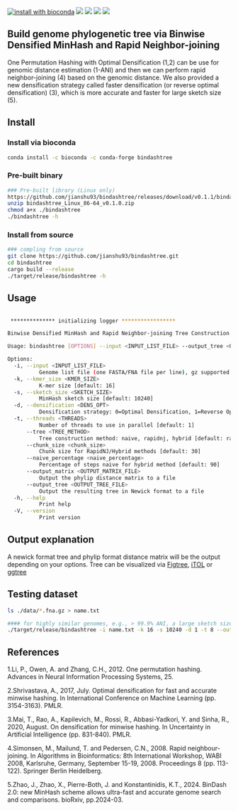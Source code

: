 [![install with bioconda](https://img.shields.io/badge/install%20with-bioconda-brightgreen.svg?style=flat)](http://bioconda.github.io/recipes/bindashtree/README.html)
![](https://anaconda.org/bioconda/bindashtree/badges/license.svg)
![](https://anaconda.org/bioconda/bindashtree/badges/version.svg)
![](https://anaconda.org/bioconda/bindashtree/badges/latest_release_relative_date.svg)
![](https://anaconda.org/bioconda/bindashtree/badges/platforms.svg)



## Build genome phylogenetic tree via Binwise Densified MinHash and Rapid Neighbor-joining
One Permutation Hashing with Optimal Densification (1,2) can be use for genomic distance estimation (1-ANI) and then we can perform rapid neighbor-joining (4) based on the genomic distance. We also provided a new densification strategy called faster densification (or reverse optimal densification) (3), which is more accurate and faster for large sketch size (5).

## Install

### Install via bioconda

```bash
conda install -c bioconda -c conda-forge bindashtree

```
### Pre-built binary
```bash
### Pre-built library (Linux only)
https://github.com/jianshu93/bindashtree/releases/download/v0.1.1/bindashtree_Linux_x86-64_v0.1.1.zip
unzip bindashtree_Linux_86-64_v0.1.0.zip
chmod a+x ./bindashtree
./bindashtree -h
```

### Install from source
```bash
### compling from source
git clone https://github.com/jianshu93/bindashtree.git
cd bindashtree
cargo build --release
./target/release/bindashtree -h
```

## Usage
```bash

 ************** initializing logger *****************

Binwise Densified MinHash and Rapid Neighbor-joining Tree Construction

Usage: bindashtree [OPTIONS] --input <INPUT_LIST_FILE> --output_tree <OUTPUT_TREE_FILE>

Options:
  -i, --input <INPUT_LIST_FILE>
          Genome list file (one FASTA/FNA file per line), gz supported
  -k, --kmer_size <KMER_SIZE>
          K-mer size [default: 16]
  -s, --sketch_size <SKETCH_SIZE>
          MinHash sketch size [default: 10240]
  -d, --densification <DENS_OPT>
          Densification strategy: 0=Optimal Densification, 1=Reverse Optimal Densification/faster Densification [default: 0]
  -t, --threads <THREADS>
          Number of threads to use in parallel [default: 1]
      --tree <TREE_METHOD>
          Tree construction method: naive, rapidnj, hybrid [default: rapidnj]
      --chunk_size <chunk_size>
          Chunk size for RapidNJ/Hybrid methods [default: 30]
      --naive_percentage <naive_percentage>
          Percentage of steps naive for hybrid method [default: 90]
      --output_matrix <OUTPUT_MATRIX_FILE>
          Output the phylip distance matrix to a file
      --output_tree <OUTPUT_TREE_FILE>
          Output the resulting tree in Newick format to a file
  -h, --help
          Print help
  -V, --version
          Print version

```
## Output explanation

A newick format tree and phylip format distance matrix will be the output depending on your options. Tree can be visualized via [Figtree](http://tree.bio.ed.ac.uk/software/figtree/), [iTOL](https://itol.embl.de) or [ggtree](https://guangchuangyu.github.io/software/ggtree/)


## Testing dataset

```bash
ls ./data/*.fna.gz > name.txt

#### for highly similar genomes, e.g., > 99.9% ANI, a large sketch size should be used. -s 10204 works well for ANI below 99%.
./target/release/bindashtree -i name.txt -k 16 -s 10240 -d 1 -t 8 --output_tree try.nwk
```

## References

1.Li, P., Owen, A. and Zhang, C.H., 2012. One permutation hashing. Advances in Neural Information Processing Systems, 25.

2.Shrivastava, A., 2017, July. Optimal densification for fast and accurate minwise hashing. In International Conference on Machine Learning (pp. 3154-3163). PMLR.

3.Mai, T., Rao, A., Kapilevich, M., Rossi, R., Abbasi-Yadkori, Y. and Sinha, R., 2020, August. On densification for minwise hashing. In Uncertainty in Artificial Intelligence (pp. 831-840). PMLR.

4.Simonsen, M., Mailund, T. and Pedersen, C.N., 2008. Rapid neighbour-joining. In Algorithms in Bioinformatics: 8th International Workshop, WABI 2008, Karlsruhe, Germany, September 15-19, 2008. Proceedings 8 (pp. 113-122). Springer Berlin Heidelberg.

5.Zhao, J., Zhao, X., Pierre-Both, J. and Konstantinidis, K.T., 2024. BinDash 2.0: new MinHash scheme allows ultra-fast and accurate genome search and comparisons. bioRxiv, pp.2024-03.
